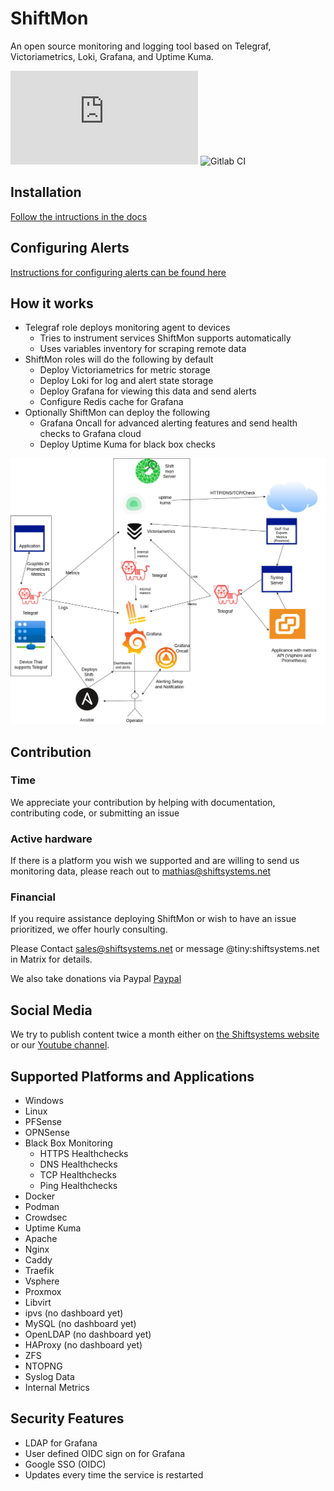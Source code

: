 # ShiftMon

An open source monitoring and logging tool based on Telegraf, Victoriametrics, Loki, Grafana, and Uptime Kuma.

![matrix room](https://img.shields.io/matrix/shiftsystems:matrix.org)
![Gitlab CI](https://img.shields.io/gitlab/pipeline-status/shiftsystems/shift-rmm?branch=main)


## Installation
[Follow the intructions in the docs](docs/Install.md)

## Configuring Alerts
[Instructions for configuring alerts can be found here](docs/Alerting.md)

## How it works
* Telegraf role deploys monitoring agent to devices
  * Tries to instrument services ShiftMon supports automatically
  * Uses variables inventory for scraping remote data
* ShiftMon roles will do the following by default
  * Deploy Victoriametrics for metric storage
  * Deploy Loki for log and alert state storage
  * Deploy Grafana for viewing this data and send alerts
  * Configure Redis cache for Grafana
* Optionally ShiftMon can deploy the following
  * Grafana Oncall for advanced alerting features and send health checks to Grafana cloud
  * Deploy Uptime Kuma for black box checks

![Network Diagram](/docs/images/shift-mon-diagram.png)

## Contribution

### Time 
We appreciate your contribution by helping with documentation, contributing code, or submitting an issue

### Active hardware
If there is a platform you wish we supported and are willing to send us monitoring data, please reach out to mathias@shiftsystems.net

### Financial 
If you require assistance deploying ShiftMon or wish to have an issue prioritized, we offer hourly consulting.

Please Contact sales@shiftsystems.net or message @tiny:shiftsystems.net in Matrix for details.

We also take donations via Paypal [Paypal](https://www.paypal.com/donate?hosted_button_id=384786R5ULJRC)


## Social Media

We try to publish content twice a month either on [the Shiftsystems website](https://shiftsystems.net) or our [Youtube channel](https://www.youtube.com/channel/UCO2EZwVPok3Plop3ekonf7A).
 
## Supported Platforms and Applications
* Windows
* Linux
* PFSense
* OPNSense
* Black Box Monitoring
  * HTTPS Healthchecks
  * DNS Healthchecks
  * TCP Healthchecks
  * Ping Healthchecks
* Docker
* Podman
* Crowdsec
* Uptime Kuma
* Apache
* Nginx
* Caddy
* Traefik
* Vsphere
* Proxmox
* Libvirt
* ipvs (no dashboard yet)
* MySQL (no dashboard yet)
* OpenLDAP (no dashboard yet)
* HAProxy (no dashboard yet)
* ZFS
* NTOPNG
* Syslog Data
* Internal Metrics

## Security Features
* LDAP for Grafana
* User defined OIDC sign on for Grafana
* Google SSO (OIDC)
* Updates every time the service is restarted